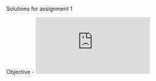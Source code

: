 Solutions for assignment 1

Objective - ![alt text](https://github.com/RishikeshDhayarkar/CS-GY-6513-Big-Data/blob/main/assignment_1/Assignment1-Map-Reduce.pdf)
